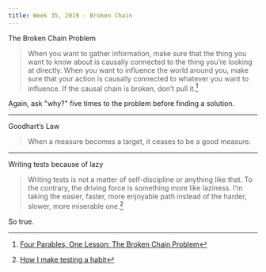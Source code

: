 ```yaml
---
title: Week 35, 2019 - Broken Chain
---
```


The Broken Chain Problem

>  When you want to gather information, make sure that the thing you want to know about is causally connected to the thing you’re looking at directly. When you want to influence the world around you, make sure that your action is causally connected to whatever you want to influence. If the causal chain is broken, don’t pull it.[^1]

Again, ask "why?" five times to the problem before finding a solution.

---

Goodhart’s Law

>  When a measure becomes a target, it ceases to be a good measure.

---

Writing tests because of lazy

> Writing tests is not a matter of self-discipline or anything like that. To the contrary, the driving force is something more like laziness. I’m taking the easier, faster, more enjoyable path instead of the harder, slower, more miserable one.[^2]

So true.

[^1]: [Four Parables, One Lesson: The Broken Chain Problem](http://seekingquestions.blogspot.com/2017/03/four-parables-one-lesson-broken-chain.html)
[^2]: [How I make testing a habit](https://www.codewithjason.com/make-testing-habit/)
